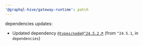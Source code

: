 ```yaml
---
'@graphql-hive/gateway-runtime': patch
---
```


dependencies updates: 

- Updated dependency [`@types/node@^24.5.2` ↗︎](https://www.npmjs.com/package/@types/node/v/24.5.2) (from `^24.5.1`, in `dependencies`)

